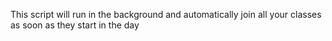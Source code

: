 This script will run in the background and automatically join all your classes as soon as they start in the day

